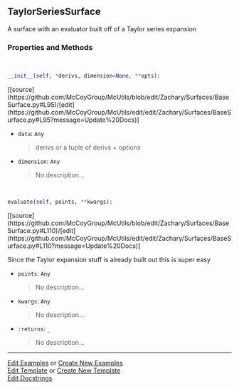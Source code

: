 ## <a id="McUtils.Zachary.Surfaces.BaseSurface.TaylorSeriesSurface">TaylorSeriesSurface</a>
A surface with an evaluator built off of a Taylor series expansion

### Properties and Methods
<a id="McUtils.Zachary.Surfaces.BaseSurface.TaylorSeriesSurface.__init__" class="docs-object-method">&nbsp;</a> 
```python
__init__(self, *derivs, dimension=None, **opts): 
```
<div class="docs-source-link" markdown="1">
[[source](https://github.com/McCoyGroup/McUtils/blob/edit/Zachary/Surfaces/BaseSurface.py#L95)/[edit](https://github.com/McCoyGroup/McUtils/edit/edit/Zachary/Surfaces/BaseSurface.py#L95?message=Update%20Docs)]
</div>


- `data`: `Any`
    >derivs or a tuple of derivs + options
- `dimension`: `Any`
    >No description...

<a id="McUtils.Zachary.Surfaces.BaseSurface.TaylorSeriesSurface.evaluate" class="docs-object-method">&nbsp;</a> 
```python
evaluate(self, points, **kwargs): 
```
<div class="docs-source-link" markdown="1">
[[source](https://github.com/McCoyGroup/McUtils/blob/edit/Zachary/Surfaces/BaseSurface.py#L110)/[edit](https://github.com/McCoyGroup/McUtils/edit/edit/Zachary/Surfaces/BaseSurface.py#L110?message=Update%20Docs)]
</div>

Since the Taylor expansion stuff is already built out this is super easy
- `points`: `Any`
    >No description...
- `kwargs`: `Any`
    >No description...
- `:returns`: `_`
    >No description...





___

[Edit Examples](https://github.com/McCoyGroup/McUtils/edit/edit/ci/examples/McUtils/Zachary/Surfaces/BaseSurface/TaylorSeriesSurface.md) or 
[Create New Examples](https://github.com/McCoyGroup/McUtils/new/edit/?filename=ci/examples/McUtils/Zachary/Surfaces/BaseSurface/TaylorSeriesSurface.md) <br/>
[Edit Template](https://github.com/McCoyGroup/McUtils/edit/edit/ci/docs/McUtils/Zachary/Surfaces/BaseSurface/TaylorSeriesSurface.md) or 
[Create New Template](https://github.com/McCoyGroup/McUtils/new/edit/?filename=ci/docs/templates/McUtils/Zachary/Surfaces/BaseSurface/TaylorSeriesSurface.md) <br/>
[Edit Docstrings](https://github.com/McCoyGroup/McUtils/edit/edit/McUtils/Zachary/Surfaces/BaseSurface.py?message=Update%20Docs)